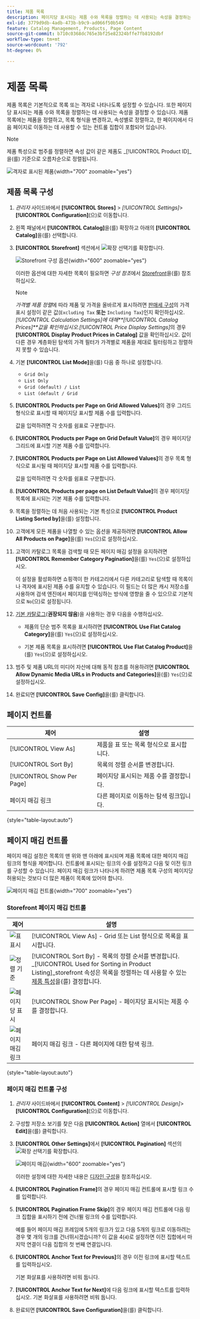```yaml
---
title: 제품 목록
description: 페이지당 표시되는 제품 수와 목록을 정렬하는 데 사용되는 속성을 결정하는 제품 목록 구성을 수정하는 방법을 알아봅니다.
exl-id: 3779d9db-4adb-473b-b9c9-ad066f50b549
feature: Catalog Management, Products, Page Content
source-git-commit: b710c0368dc765e3bf25e82324bffe7fb8192dbf
workflow-type: tm+mt
source-wordcount: '792'
ht-degree: 0%

---
```


# 제품 목록

제품 목록은 기본적으로 목록 또는 격자로 나타나도록 설정할 수 있습니다. 또한 페이지당 표시되는 제품 수와 목록을 정렬하는 데 사용되는 속성을 결정할 수 있습니다. 제품 목록에는 제품을 정렬하고, 목록 형식을 변경하고, 속성별로 정렬하고, 한 페이지에서 다음 페이지로 이동하는 데 사용할 수 있는 컨트롤 집합이 포함되어 있습니다.

>[!NOTE]
>
>제품 특성으로 범주를 정렬하면 속성 값이 같은 제품도 _[!UICONTROL Product ID]_을(를) 기준으로 오름차순으로 정렬됩니다.

![격자로 표시된 제품](./assets/storefront-catalog-page.png){width="700" zoomable="yes"}

## 제품 목록 구성

1. _관리자_ 사이드바에서 **[!UICONTROL Stores]** > _[!UICONTROL Settings]_>**[!UICONTROL Configuration]**(으)로 이동합니다.

1. 왼쪽 패널에서 **[!UICONTROL Catalog]**&#x200B;을(를) 확장하고 아래의 **[!UICONTROL Catalog]**&#x200B;을(를) 선택합니다.

1. **[!UICONTROL Storefront]** 섹션에서 ![확장 선택기](../assets/icon-display-expand.png)를 확장합니다.

   ![Storefront 구성 옵션](../configuration-reference/catalog/assets/catalog-storefront.png){width="600" zoomable="yes"}

   이러한 옵션에 대한 자세한 목록이 필요하면 _구성 참조_&#x200B;에서 [Storefront](../configuration-reference/catalog/catalog.md#storefront)을(를) 참조하십시오.

   >[!NOTE]
   >
   >_가격별 제품 정렬_&#x200B;에 따라 제품 및 가격을 올바르게 표시하려면 [판매세 구성](../configuration-reference/sales/tax.md)의 가격 표시 설정이 같은 값(`Excluding Tax` **또는** `Including Tax`)인지 확인하십시오. _[!UICONTROL Calculation Settings]_에 대해&#x200B;**[!UICONTROL Catalog Prices]**값을 확인하십시오._[!UICONTROL Price Display Settings]_&#x200B;의 경우 **[!UICONTROL Display Product Prices in Catalog]** 값을 확인하십시오. 값이 다른 경우 계층화된 탐색의 가격 필터가 가격별로 제품을 제대로 필터링하고 정렬하지 못할 수 있습니다.

1. 기본 **[!UICONTROL List Mode]**&#x200B;을(를) 다음 중 하나로 설정합니다.

   - `Grid Only`
   - `List Only`
   - `Grid (default) / List`
   - `List (default / Grid`

1. **[!UICONTROL Products per Page on Grid Allowed Values]**&#x200B;의 경우 그리드 형식으로 표시할 때 페이지당 표시할 제품 수를 입력합니다.

   값을 입력하려면 각 숫자를 쉼표로 구분합니다.

1. **[!UICONTROL Products per Page on Grid Default Value]**&#x200B;의 경우 페이지당 그리드에 표시할 기본 제품 수를 입력합니다.

1. **[!UICONTROL Products per Page on List Allowed Values]**&#x200B;의 경우 목록 형식으로 표시될 때 페이지당 표시할 제품 수를 입력합니다.

   값을 입력하려면 각 숫자를 쉼표로 구분합니다.

1. **[!UICONTROL Products per page on List Default Value]**&#x200B;의 경우 페이지당 목록에 표시되는 기본 제품 수를 입력합니다.

1. 목록을 정렬하는 데 처음 사용되는 기본 특성으로 **[!UICONTROL Product Listing Sorted by]**&#x200B;을(를) 설정합니다.

1. 고객에게 모든 제품을 나열할 수 있는 옵션을 제공하려면 **[!UICONTROL Allow All Products on Page]**&#x200B;을(를) `Yes`(으)로 설정하십시오.

1. 고객이 카탈로그 목록을 검색할 때 모든 페이지 매김 설정을 유지하려면 **[!UICONTROL Remember Category Pagination]**&#x200B;을(를) `Yes`(으)로 설정하십시오.

   이 설정을 활성화하면 쇼핑객이 한 카테고리에서 다른 카테고리로 탐색할 때 목록이나 격자에 표시된 제품 수를 유지할 수 있습니다. 이 필드는 더 많은 캐시 저장소를 사용하며 검색 엔진에서 페이지를 인덱싱하는 방식에 영향을 줄 수 있으므로 기본적으로 `No`(으)로 설정됩니다.

1. [기본 카탈로그](catalog-flat.md)(**권장되지 않음**)을 사용하는 경우 다음을 수행하십시오.

   - 제품의 단순 범주 목록을 표시하려면 **[!UICONTROL Use Flat Catalog Category]**&#x200B;을(를) `Yes`(으)로 설정하십시오.

   - 기본 제품 목록을 표시하려면 **[!UICONTROL Use Flat Catalog Product]**&#x200B;을(를) `Yes`(으)로 설정하십시오.

1. 범주 및 제품 URL의 미디어 자산에 대해 동적 참조를 허용하려면 **[!UICONTROL Allow Dynamic Media URLs in Products and Categories]**&#x200B;을(를) `Yes`(으)로 설정하십시오.

1. 완료되면 **[!UICONTROL Save Config]**&#x200B;을(를) 클릭합니다.

## 페이지 컨트롤

| 제어 | 설명 |
|--- |--- |
| [!UICONTROL View As] | 제품을 표 또는 목록 형식으로 표시합니다. |
| [!UICONTROL Sort By] | 목록의 정렬 순서를 변경합니다. |
| [!UICONTROL Show Per Page] | 페이지당 표시되는 제품 수를 결정합니다. |
| 페이지 매김 링크 | 다른 페이지로 이동하는 탐색 링크입니다. |

{style="table-layout:auto"}

## 페이지 매김 컨트롤

페이지 매김 설정은 목록의 맨 위와 맨 아래에 표시되며 제품 목록에 대한 페이지 매김 링크의 형식을 제어합니다. 컨트롤에 표시되는 링크의 수를 설정하고 다음 및 이전 링크를 구성할 수 있습니다. 페이지 매김 링크가 나타나게 하려면 제품 목록 구성의 페이지당 허용되는 것보다 더 많은 제품이 목록에 있어야 합니다.

![페이지 매김 컨트롤](./assets/storefront-pagination-controls.png){width="700" zoomable="yes"}

### Storefront 페이지 매김 컨트롤

| 제어 | 설명 |
|--- |--- |
| ![표 표시](./assets/controls-pagination-list-grid.png) | [!UICONTROL View As] - Grid 또는 List 형식으로 목록을 표시합니다. |
| ![정렬 기준](./assets/control-pagination-sort-by.png) | [!UICONTROL Sort By] - 목록의 정렬 순서를 변경합니다. _[!UICONTROL Used for Sorting in Product Listing]_storefront 속성은 목록을 정렬하는 데 사용할 수 있는 [제품 특성](../catalog/product-attributes.md)을(를) 결정합니다. |
| ![페이지당 표시](./assets/control-pagination-show-per-page.png) | [!UICONTROL Show Per Page] - 페이지당 표시되는 제품 수를 결정합니다. |
| ![페이지 매김 링크](./assets/control-pagination.png) | 페이지 매김 링크 - 다른 페이지에 대한 탐색 링크. |

{style="table-layout:auto"}

### 페이지 매김 컨트롤 구성

1. _관리자_ 사이드바에서 **[!UICONTROL Content]** > _[!UICONTROL Design]_>**[!UICONTROL Configuration]**(으)로 이동합니다.

1. 구성할 저장소 보기를 찾은 다음 **[!UICONTROL Action]** 열에서 **[!UICONTROL Edit]**&#x200B;을(를) 클릭합니다.

1. **[!UICONTROL Other Settings]**&#x200B;에서 **[!UICONTROL Pagination]** 섹션의 ![확장 선택기](../assets/icon-display-expand.png)를 확장합니다.

   ![페이지 매김](./assets/config-design-pagination.png){width="600" zoomable="yes"}

   이러한 설정에 대한 자세한 내용은 [디자인 구성](../content-design/configuration.md)을 참조하십시오.

1. **[!UICONTROL Pagination Frame]**&#x200B;의 경우 페이지 매김 컨트롤에 표시할 링크 수를 입력합니다.

1. **[!UICONTROL Pagination Frame Skip]**&#x200B;의 경우 페이지 매김 컨트롤에 다음 링크 집합을 표시하기 전에 건너뛸 링크의 수를 입력합니다.

   예를 들어 페이지 매김 프레임에 5개의 링크가 있고 다음 5개의 링크로 이동하려는 경우 몇 개의 링크를 건너뛰시겠습니까? 이 값을 4(`4`)로 설정하면 이전 집합에서 마지막 연결이 다음 집합의 첫 번째 연결입니다.

1. **[!UICONTROL Anchor Text for Previous]**&#x200B;의 경우 이전 링크에 표시할 텍스트를 입력하십시오.

   기본 화살표를 사용하려면 비워 둡니다.

1. **[!UICONTROL Anchor Text for Next]**&#x200B;에 다음 링크에 표시할 텍스트를 입력하십시오. 기본 화살표를 사용하려면 비워 둡니다.

1. 완료되면 **[!UICONTROL Save Configuration]**&#x200B;을(를) 클릭합니다.
